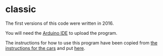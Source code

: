 # classic

The first versions of this code were written in 2016.

You will need the [Arduino IDE](https://www.arduino.cc/en/software) to upload the program.

The instructions for how to use this program have been copied from [the instructions for the cars](https://github.com/gobabygocarswithjoysticks/index) and put [here](https://github.com/gobabygocarswithjoysticks/classic/wiki/tuning-and-uploading-the-code).
